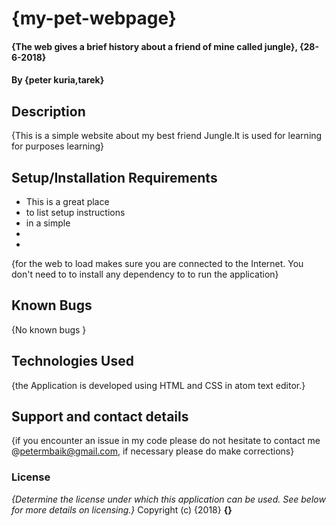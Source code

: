 # {my-pet-webpage}
#### {The web gives a brief history about a friend of mine called jungle}, {28-6-2018}
#### By **{peter kuria,tarek}**
## Description
{This is a simple website about my best friend Jungle.It is used for learning for purposes learning}
## Setup/Installation Requirements
* This is a great place
* to list setup instructions
* in a simple
*
*
{for the web to load makes sure you are connected to the Internet. You don't need to to install any dependency to to run the application}
## Known Bugs
{No known bugs }
## Technologies Used
{the Application is developed using HTML and CSS in atom text editor.}
## Support and contact details
{if you encounter an issue in my code please do not hesitate to contact me @petermbaik@gmail.com, if necessary please do make corrections}
### License
*{Determine the license under which this application can be used.  See below for more details on licensing.}*
Copyright (c) {2018} **{}**
